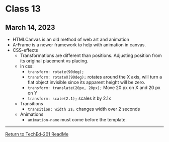 # Class 13

## March 14, 2023

- HTMLCanvas is an old method of web art and animation
- A-Frame is a newer framework to help with animation in canvas.
- CSS-effects
  - Transformations are different than positions. Adjusting position from its original placement vs placing.
  - in css:
    - `transform: rotate(90deg);`
    - `transform: rotateX(90deg);` rotates around the X axis, will turn a flat object invisible since its apparent height will be zero.
    - `transform: translate(20px, 20px);` Move 20 px on X and 20 px on Y
    - `transform: scale(2.1);` scales it by 2.1x
  - Transitions
    - `transition: width 2s;` changes width over 2 seconds
  - Animations
    - `animation-name` must come before the template.

---

[Return to TechEd-201 ReadMe](/README.md)
